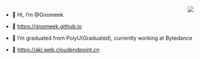 <img align="right" src="https://github-readme-stats.vercel.app/api?username=Gnomeek&show_icons=true&icon_color=CE1D2D&text_color=718096&bg_color=ffffff&hide_title=true" align="right" style="margin-bottom: 20px;"/>

- 👋 Hi, I’m @Gnomeek

- 👀 https://gnomeek.github.io

- 🌱 I’m graduated from PolyU(Graduated), currently working at Bytedance

- 💞️ https://aki.web.cloudendpoint.cn

<!---
Gnomeek/Gnomeek is a ✨ special ✨ repository because its `README.md` (this file) appears on your GitHub profile.
You can click the Preview link to take a look at your changes.
--->
